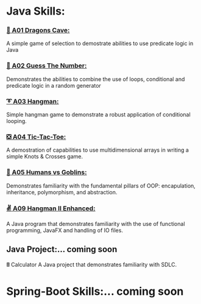 <h1> Java Skills:  </h1>
<h3><a href="https://github.com/pkingori/Java-GenSpark/blob/main/GenSpark-A01_DragonCave/src/DragonCave.java"><p> &#x1F996; A01 Dragons Cave:</a></h3> A simple game of selection to demostrate abilities to use predicate logic in Java</br>
<h3><a href="https://github.com/pkingori/Java-GenSpark/blob/main/GenSpark-A02_Guess_The_Number/src/Udemy/JavaMasterClass/Play.java"><p> &#127922; A02 Guess The Number:</a></h3> Demonstrates the abilities to combine the use of loops, conditional and predicate logic in a random generator</br>
<h3><a href="https://github.com/pkingori/Java-GenSpark/blob/main/GenSpark-A03-Hangman/src/hangman.java"><p> &#10160; A03 Hangman:</a></h3> Simple hangman game to demonstrate a robust application of conditional looping.</br>	
<h3><a href="https://github.com/pkingori/Java-GenSpark/blob/main/GenSpark_A04-Game_X-O/src/PlayXO.java"><p> &#10062; A04 Tic-Tac-Toe:</a></h3> A demostration of capabilities to use multidimensional arrays in writing a simple Knots & Crosses game.</br>	
<h3><a href="https://github.com/pkingori/Java-GenSpark/blob/main/GenSpark-A05_Humans_vs_Goblins/src/HumaGoblins.java"><p> &#x1f47a; A05 Humans vs Goblins:</a></h3> Demonstrates familiarity with the fundamental pillars of OOP: encapulation, inheritance, polymorphism, and abstraction.</br>
<h3><a href="https://github.com/pkingori/Java-GenSpark/blob/main/GenSpark-A09_HangMan_II_Enhanced/src/HangmanII_Enhanced.java"><p> &#9996; A09 Hangman II Enhanced:</a></h3> A Java program that demonstrates familiarity with the use of functional programming, JavaFX and handling of IO files.</br>
<h2> Java Project:... coming soon </h2>&#x1F5A9; Calculator</a></h3> A Java project that demonstrates familiarity with SDLC.</br>
<h1> Spring-Boot Skills:... coming soon </h1>